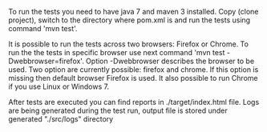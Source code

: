 To run the tests you need to have java 7 and maven 3 installed. Copy (clone project), switch to the directory where pom.xml is and run the tests using command 'mvn test'.

It is possible to run the tests across two browsers: Firefox or Chrome. To run the the tests in specific browser use next command 'mvn test -Dwebbrowser=firefox'. Option -Dwebbrowser describes the browser to be used. Two option are currently possible: firefox and chrome. If this option is missing then default browser Firefox is used. It also possible to run Chrome if you use Linux or Windows 7.

After tests are executed you can find reports in ./target/index.html file. Logs are being generated during the test run, output file is stored under generated "./src/logs" directory
